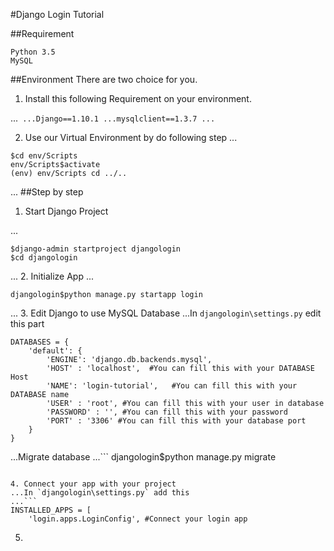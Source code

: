 #Django Login Tutorial

##Requirement
```
Python 3.5
MySQL
```
##Environment
There are two choice for you.

1. Install this following Requirement on your environment.

...```
...Django==1.10.1
...mysqlclient==1.3.7
...```

2. Use our Virtual Environment by do following step
...
```
$cd env/Scripts
env/Scripts$activate
(env) env/Scripts cd ../..
```
...
##Step by step
1. Start Django Project

...
```
$django-admin startproject djangologin
$cd djangologin
```
...
2. Initialize App
...
```
djangologin$python manage.py startapp login
```
...
3. Edit Django to use MySQL Database
...In `djangologin\settings.py` edit this part  
```
DATABASES = {
    'default': {
        'ENGINE': 'django.db.backends.mysql',
        'HOST' : 'localhost',  #You can fill this with your DATABASE Host
        'NAME': 'login-tutorial',   #You can fill this with your DATABASE name
        'USER' : 'root', #You can fill this with your user in database
        'PASSWORD' : '', #You can fill this with your password
        'PORT' : '3306' #You can fill this with your database port
    }
}
```
...Migrate database
...```
djangologin$python manage.py migrate
```

4. Connect your app with your project
...In `djangologin\settings.py` add this
...```
INSTALLED_APPS = [
    'login.apps.LoginConfig', #Connect your login app
```

5.
